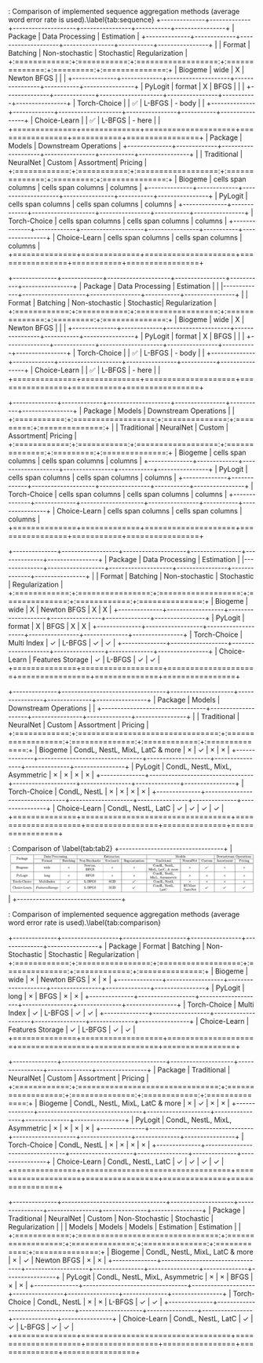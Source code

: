 

: Comparison of implemented sequence aggregation methods (average word error rate is used).\label{tab:sequence}
+--------------+-------------+--------------------+----------------+-----------+----------------+
| Package      | Data Processing                  | Estimation                                  |
+--------------+-------------+--------------------+----------------+-----------+----------------+
|              | Format      | Batching           | Non-stochastic | Stochastic| Regularization |
+:============:+:===========:+:==================:+:==============:+:=========:+:==============:+
| Biogeme      | wide        |     X              | Newton BFGS    |           |                |
+--------------+-------------+--------------------+----------------+-----------+----------------+
| PyLogit      | format      |     X              | BFGS           |           |                |
+--------------+-------------+--------------------+----------------+-----------+----------------+
| Torch-Choice |             | :white_check_mark: | L-BFGS         | - body    |                |
+--------------+-------------+--------------------+----------------+-----------+----------------+
| Choice-Learn |             | :white_check_mark: | L-BFGS         | - here    |                |
+==============+=============+====================+================+===========+================+
| Package      | Models                                            | Downstream Operations      |
+--------------+-------------+--------------------+----------------+-----------+----------------+
|              | Traditional |          NeuralNet |         Custom | Assortment|       Pricing  |
+:============:+:===========:+:==================:+:==============:+:=========:+:==============:+
| Biogeme      | cells span columns               | cells        span columns  |      columns   |
+--------------+-------------+--------------------+----------------+-----------+----------------+
| PyLogit      | cells span columns               | cells        span columns  | columns        |
+--------------+-------------+--------------------+----------------+-----------+----------------+
| Torch-Choice | cells span columns               | cells        span columns  |      columns   |
+--------------+-------------+--------------------+----------------+-----------+----------------+
| Choice-Learn | cells span columns               | cells  span       columns  | columns        |
+==============+=============+====================+================+===========+================+

+--------------+-------------+--------------------+----------------+-----------+----------------+
| Package      | Data Processing                  | Estimation                                  |
|              |-------------+--------------------+----------------+-----------+----------------+
|              | Format      | Batching           | Non-stochastic | Stochastic| Regularization |
+:============:+:===========:+:==================:+:==============:+:=========:+:==============:+
| Biogeme      | wide        |     X              | Newton BFGS    |           |                |
+--------------+-------------+--------------------+----------------+-----------+----------------+
| PyLogit      | format      |     X              | BFGS           |           |                |
+--------------+-------------+--------------------+----------------+-----------+----------------+
| Torch-Choice |             | :white_check_mark: | L-BFGS         | - body    |                |
+--------------+-------------+--------------------+----------------+-----------+----------------+
| Choice-Learn |             | :white_check_mark: | L-BFGS         | - here    |                |
+==============+=============+====================+================+===========+================+

+--------------+-------------+--------------------+----------------+-----------+----------------+
| Package      | Models                                            | Downstream Operations      |
|              +:===========:+:==================:+:==============:+:=========:+:==============:+
|              | Traditional |          NeuralNet |         Custom | Assortment|       Pricing  |
+:============:+:===========:+:==================:+:==============:+:=========:+:==============:+
| Biogeme      | cells span columns               | cells        span columns  |      columns   |
+--------------+-------------+--------------------+----------------+-----------+----------------+
| PyLogit      | cells span columns               | cells        span columns  | columns        |
+--------------+-------------+--------------------+----------------+-----------+----------------+
| Torch-Choice | cells span columns               | cells        span columns  |      columns   |
+--------------+-------------+--------------------+----------------+-----------+----------------+
| Choice-Learn | cells span columns               | cells  span       columns  | columns        |
+==============+=============+====================+================+===========+================+


+--------------+------------------+--------------------+----------------+--------------+----------------+
| Package      | Data Processing                       | Estimation                                     |
|--------------+------------------+--------------------+----------------+--------------+----------------+
|              | Format           | Batching           | Non-stochastic | Stochastic   | Regularization |
+:============:+:================:+:==================:+:==============:+:============:+:==============:+
| Biogeme      | wide             |     X              | Newton BFGS    |     X        |        X       |
+--------------+------------------+--------------------+----------------+--------------+----------------+
| PyLogit      | format           |     X              | BFGS           |     X        |       X        |
+--------------+------------------+--------------------+----------------+--------------+----------------+
| Torch-Choice | Multi Index      | $\checkmark$       | L-BFGS         | $\checkmark$ | $\checkmark$   |
+--------------+------------------+--------------------+----------------+--------------+----------------+
| Choice-Learn | Features Storage | $\checkmark$       | L-BFGS         | $\checkmark$ | $\checkmark$   |
+==============+==================+====================+================+==============+================+


+--------------+---------------------------------+--------------------+----------------+--------------+----------------+
| Package      | Models                                                                | Downstream Operations         |
|              +---------------------------------+--------------------+----------------+--------------+----------------+
|              | Traditional                     |          NeuralNet |         Custom | Assortment   |     Pricing    |
+:============:+:===============================:+:==================:+:==============:+:============:+:==============:+
| Biogeme      | CondL, NestL, MixL, LatC & more | $\times$           | $\checkmark$   |   $\times$   |   $\times$     |
+--------------+---------------------------------+--------------------+----------------+--------------+----------------+
| PyLogit      | CondL, NestL, MixL, Asymmetric  |  $\times$          | $\times$       |   $\times$   |   $\times$     |
+--------------+---------------------------------+--------------------+----------------+--------------+----------------+
| Torch-Choice | CondL, NestL                    | $\times$           | $\times$       |  $\times$    |   $\times$     |
+--------------+---------------------------------+--------------------+----------------+--------------+----------------+
| Choice-Learn | CondL, NestL, LatC              | $\checkmark$       | $\checkmark$   | $\checkmark$ | $\checkmark$   |
+==============+=================================+====================+================+==============+================+


: Comparison of \label{tab:tab2}
+---------------------------------+
|![](../illustrations/table.png)  |
+---------------------------------+



: Comparison of implemented sequence aggregation methods (average word error rate is used).\label{tab:comparison}

+--------------+------------------+--------------------+----------------+--------------+----------------+
| Package      | Format           |  Batching          | Non-Stochastic |  Stochastic  | Regularization |
+:============:+:================:+:==================:+:==============:+:============:+:==============:+
| Biogeme      | wide             | $\times$           | Newton BFGS    |   $\times$   |   $\times$     |
+--------------+------------------+--------------------+----------------+--------------+----------------+
| PyLogit      | long             |  $\times$          | BFGS           |   $\times$   |   $\times$     |
+--------------+------------------+--------------------+----------------+--------------+----------------+
| Torch-Choice | Multi Index      | $\checkmark$       | L-BFGS         | $\checkmark$ | $\checkmark$   |
+--------------+------------------+--------------------+----------------+--------------+----------------+
| Choice-Learn | Features Storage | $\checkmark$       | L-BFGS         | $\checkmark$ | $\checkmark$   |
+==============+==================+====================+================+==============+================+


+--------------+---------------------------------+--------------------+----------------+--------------+----------------+
|   Package    | Traditional                     | NeuralNet          | Custom         | Assortment   | Pricing        |
+:============:+:===============================:+:==================:+:==============:+:============:+:==============:+
| Biogeme      | CondL, NestL, MixL, LatC & more | $\times$           | $\checkmark$   |   $\times$   |   $\times$     |
+--------------+---------------------------------+--------------------+----------------+--------------+----------------+
| PyLogit      | CondL, NestL, MixL, Asymmetric  |  $\times$          | $\times$       |   $\times$   |   $\times$     |
+--------------+---------------------------------+--------------------+----------------+--------------+----------------+
| Torch-Choice | CondL, NestL                    | $\times$           | $\times$       |  $\times$    |   $\times$     |
+--------------+---------------------------------+--------------------+----------------+--------------+----------------+
| Choice-Learn | CondL, NestL, LatC              | $\checkmark$       | $\checkmark$   | $\checkmark$ | $\checkmark$   |
+==============+=================================+====================+================+==============+================+

+--------------+---------------------------------+--------------------+----------------+----------------+--------------+----------------+
|   Package    | Traditional                     | NeuralNet          | Custom         | Non-Stochastic |  Stochastic  | Regularization |
|              | Models                          | Models             | Models         | Estimation     |  Estimation  |                |
+:============:+:===============================:+:==================:+:==============:+:==============:+:============:+:==============:+
| Biogeme      | CondL, NestL, MixL, LatC & more | $\times$           | $\checkmark$   | Newton BFGS    |   $\times$   |   $\times$     |
+--------------+---------------------------------+--------------------+----------------+----------------+--------------+----------------+
| PyLogit      | CondL, NestL, MixL, Asymmetric  |  $\times$          | $\times$       | BFGS           |   $\times$   |   $\times$     |
+--------------+---------------------------------+--------------------+----------------+----------------+--------------+----------------+
| Torch-Choice | CondL, NestL                    | $\times$           | $\times$       | L-BFGS         | $\checkmark$ | $\checkmark$   |
+--------------+---------------------------------+--------------------+----------------+----------------+--------------+----------------+
| Choice-Learn | CondL, NestL, LatC              | $\checkmark$       | $\checkmark$   | L-BFGS         | $\checkmark$ | $\checkmark$   |
+==============+=================================+====================+================+================+==============+================+
